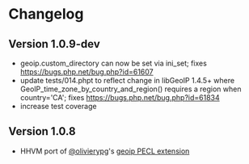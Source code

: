 # Changelog

## Version 1.0.9-dev

* geoip.custom_directory can now be set via ini_set; fixes https://bugs.php.net/bug.php?id=61607
* update tests/014.phpt to reflect change in libGeoIP 1.4.5+ where GeoIP_time_zone_by_country_and_region() requires a region when country='CA'; fixes https://bugs.php.net/bug.php?id=61834
* increase test coverage

## Version 1.0.8

* HHVM port of [@olivierypg][]'s [geoip PECL extension](http://pecl.php.net/package/geoip)

[@olivierypg]: https://github.com/olivierypg
[@robocoder]: https://github.com/robocoder
